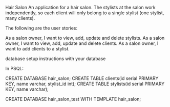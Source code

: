 Hair Salon
An application for a hair salon. The stylists at the salon work independently, so each client will only belong to a single stylist (one stylist, many clients).

The following are the user stories:

As a salon owner, I want to view, add, update and delete stylists.
As a salon owner, I want to view, add, update and delete clients.
As a salon owner, I want to add clients to a stylist.

database setup instructions with your database

In PSQL:

CREATE DATABASE hair_salon;
  CREATE TABLE clients(id serial PRIMARY KEY, name varchar, stylist_id int);
  CREATE TABLE stylists(id serial PRIMARY KEY, name varchar);

CREATE DATABASE hair_salon_test WITH TEMPLATE hair_salon;
